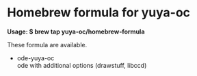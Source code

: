 Homebrew formula for yuya-oc
====

**Usage: $ brew tap yuya-oc/homebrew-formula**

These formula are available.

* ode-yuya-oc  
ode with additional options (drawstuff, libccd)
